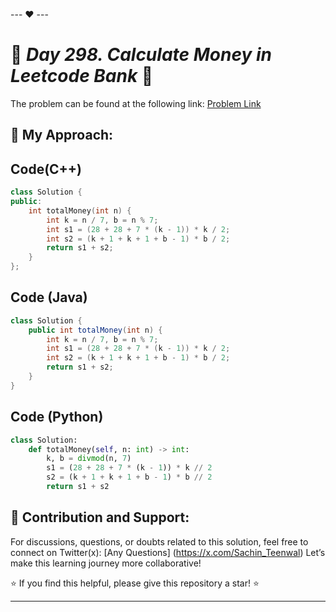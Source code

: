--- ❤️ ---

# 🚀 _Day 298. Calculate Money in Leetcode Bank_ 🧠


The problem can be found at the following link: [Problem Link](https://leetcode.com/problems/calculate-money-in-leetcode-bank/description/)

## 🎯 **My Approach:**


## Code(C++)
```cpp
class Solution {
public:
    int totalMoney(int n) {
        int k = n / 7, b = n % 7;
        int s1 = (28 + 28 + 7 * (k - 1)) * k / 2;
        int s2 = (k + 1 + k + 1 + b - 1) * b / 2;
        return s1 + s2;
    }
};
```

## Code (Java)

```java
class Solution {
    public int totalMoney(int n) {
        int k = n / 7, b = n % 7;
        int s1 = (28 + 28 + 7 * (k - 1)) * k / 2;
        int s2 = (k + 1 + k + 1 + b - 1) * b / 2;
        return s1 + s2;
    }
}
```

## Code (Python)

```python
class Solution:
    def totalMoney(self, n: int) -> int:
        k, b = divmod(n, 7)
        s1 = (28 + 28 + 7 * (k - 1)) * k // 2
        s2 = (k + 1 + k + 1 + b - 1) * b // 2
        return s1 + s2
```



## 🎯 **Contribution and Support:**

For discussions, questions, or doubts related to this solution, feel free to connect on Twitter(x): [Any Questions] (https://x.com/Sachin_Teenwal) Let’s make this learning journey more collaborative!

⭐ If you find this helpful, please give this repository a star! ⭐

---
